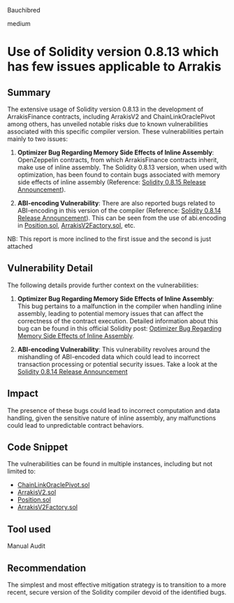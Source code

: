 Bauchibred

medium

# Use of Solidity version 0.8.13 which has few issues applicable to Arrakis


## Summary

The extensive usage of Solidity version 0.8.13 in the development of ArrakisFinance contracts, including ArrakisV2 and ChainLinkOraclePivot among others, has unveiled notable risks due to known vulnerabilities associated with this specific compiler version. These vulnerabilities pertain mainly to two issues:

1. **Optimizer Bug Regarding Memory Side Effects of Inline Assembly**: OpenZeppelin contracts, from which ArrakisFinance contracts inherit, make use of inline assembly. The Solidity 0.8.13 version, when used with optimization, has been found to contain bugs associated with memory side effects of inline assembly (Reference: [Solidity 0.8.15 Release Announcement](https://blog.soliditylang.org/2022/06/15/solidity-0.8.15-release-announcement/)).

2. **ABI-encoding Vulnerability**: There are also reported bugs related to ABI-encoding in this version of the compiler (Reference: [Solidity 0.8.14 Release Announcement](https://blog.soliditylang.org/2022/05/18/solidity-0.8.14-release-announcement/)). This can be seen from the use of abi.encoding in [Position.sol](https://github.com/sherlock-audit/2023-06-arrakis/blob/9594cf930307ebbfe5cae4f8ad9e9b40b26c9fec/v2-core/contracts/libraries/Position.sol#L26), [ArrakisV2Factory.sol](https://github.com/sherlock-audit/2023-06-arrakis/blob/9594cf930307ebbfe5cae4f8ad9e9b40b26c9fec/v2-core/contracts/ArrakisV2Factory.sol#L111), etc.

NB: This report is more inclined to the first issue and the second is just attached

## Vulnerability Detail

The following details provide further context on the vulnerabilities:

1. **Optimizer Bug Regarding Memory Side Effects of Inline Assembly**: This bug pertains to a malfunction in the compiler when handling inline assembly, leading to potential memory issues that can affect the correctness of the contract execution. Detailed information about this bug can be found in this official Solidity post: [Optimizer Bug Regarding Memory Side Effects of Inline Assembly](https://blog.soliditylang.org/2022/06/15/inline-assembly-memory-side-effects-bug/).

2. **ABI-encoding Vulnerability**: This vulnerability revolves around the mishandling of ABI-encoded data which could lead to incorrect transaction processing or potential security issues. Take a look at the [Solidity 0.8.14 Release Announcement](https://blog.soliditylang.org/2022/05/18/solidity-0.8.14-release-announcement/)

## Impact

The presence of these bugs could lead to incorrect computation and data handling, given the sensitive nature of inline assembly, any malfunctions could lead to unpredictable contract behaviors.

## Code Snippet

The vulnerabilities can be found in multiple instances, including but not limited to:

- [ChainLinkOraclePivot.sol](https://github.com/sherlock-audit/2023-06-arrakis/blob/9594cf930307ebbfe5cae4f8ad9e9b40b26c9fec/v2-manager-templates/contracts/oracles/ChainLinkOraclePivot.sol#L2-L4)
- [ArrakisV2.sol](https://github.com/sherlock-audit/2023-06-arrakis/blob/9594cf930307ebbfe5cae4f8ad9e9b40b26c9fec/v2-core/contracts/ArrakisV2.sol#L2-L4)
- [Position.sol](https://github.com/sherlock-audit/2023-06-arrakis/blob/9594cf930307ebbfe5cae4f8ad9e9b40b26c9fec/v2-core/contracts/libraries/Position.sol#L26)
- [ArrakisV2Factory.sol](https://github.com/sherlock-audit/2023-06-arrakis/blob/9594cf930307ebbfe5cae4f8ad9e9b40b26c9fec/v2-core/contracts/ArrakisV2Factory.sol#L111)

## Tool used

Manual Audit

## Recommendation

The simplest and most effective mitigation strategy is to transition to a more recent, secure version of the Solidity compiler devoid of the identified bugs.
